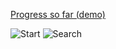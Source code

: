 [Progress so far (demo)](https://youtu.be/pDGi5Ey-FPY)

![Start](/images/image.png)
![Search](/images/image-1.png)